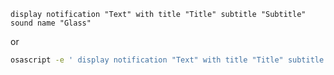```applescript
display notification "Text" with title "Title" subtitle "Subtitle" sound name "Glass"
```

or 

```sh
osascript -e ' display notification "Text" with title "Title" subtitle "Subtitle" sound name "Glass"'
```
